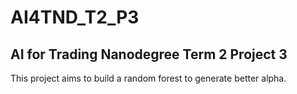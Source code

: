 # AI4TND_T2_P3
## AI for Trading Nanodegree Term 2 Project 3
This project aims to build a random forest to generate better alpha.
